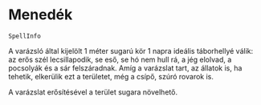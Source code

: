# Menedék

`SpellInfo`

A varázsló által kijelölt 1 méter sugarú kör 1 napra ideális táborhellyé válik: az erős szél lecsillapodik, se eső, se hó nem hull rá, a jég elolvad, a pocsolyák és a sár felszáradnak. Amíg a varázslat tart, az állatok is, ha tehetik, elkerülik ezt a területet, még a csípő, szúró rovarok is.

A varázslat erősítésével a terület sugara növelhető.
